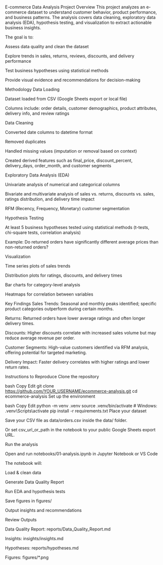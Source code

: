 E-commerce Data Analysis Project
Overview
This project analyzes an e-commerce dataset to understand customer behavior, product performance, and business patterns.
The analysis covers data cleaning, exploratory data analysis (EDA), hypothesis testing, and visualization to extract actionable business insights.

The goal is to:

Assess data quality and clean the dataset

Explore trends in sales, returns, reviews, discounts, and delivery performance

Test business hypotheses using statistical methods

Provide visual evidence and recommendations for decision-making

Methodology
Data Loading

Dataset loaded from CSV (Google Sheets export or local file)

Columns include: order details, customer demographics, product attributes, delivery info, and review ratings

Data Cleaning

Converted date columns to datetime format

Removed duplicates

Handled missing values (imputation or removal based on context)

Created derived features such as final_price, discount_percent, delivery_days, order_month, and customer segments

Exploratory Data Analysis (EDA)

Univariate analysis of numerical and categorical columns

Bivariate and multivariate analysis of sales vs. returns, discounts vs. sales, ratings distribution, and delivery time impact

RFM (Recency, Frequency, Monetary) customer segmentation

Hypothesis Testing

At least 5 business hypotheses tested using statistical methods (t-tests, chi-square tests, correlation analysis)

Example: Do returned orders have significantly different average prices than non-returned orders?

Visualization

Time series plots of sales trends

Distribution plots for ratings, discounts, and delivery times

Bar charts for category-level analysis

Heatmaps for correlation between variables

Key Findings
Sales Trends: Seasonal and monthly peaks identified; specific product categories outperform during certain months.

Returns: Returned orders have lower average ratings and often longer delivery times.

Discounts: Higher discounts correlate with increased sales volume but may reduce average revenue per order.

Customer Segments: High-value customers identified via RFM analysis, offering potential for targeted marketing.

Delivery Impact: Faster delivery correlates with higher ratings and lower return rates.

Instructions to Reproduce
Clone the repository

bash
Copy
Edit
git clone https://github.com/YOUR_USERNAME/ecommerce-analysis.git
cd ecommerce-analysis
Set up the environment

bash
Copy
Edit
python -m venv .venv
source .venv/bin/activate   # Windows: .venv\Scripts\activate
pip install -r requirements.txt
Place your dataset

Save your CSV file as data/orders.csv inside the data/ folder.

Or set csv_url_or_path in the notebook to your public Google Sheets export URL.

Run the analysis

Open and run notebooks/01-analysis.ipynb in Jupyter Notebook or VS Code

The notebook will:

Load & clean data

Generate Data Quality Report

Run EDA and hypothesis tests

Save figures in figures/

Output insights and recommendations

Review Outputs

Data Quality Report: reports/Data_Quality_Report.md

Insights: insights/insights.md

Hypotheses: reports/hypotheses.md

Figures: figures/*.png

